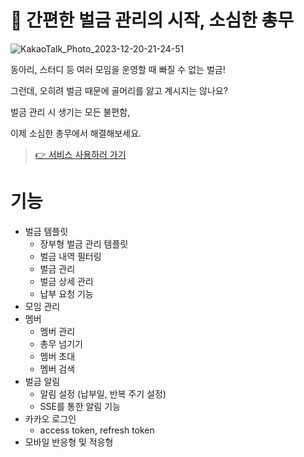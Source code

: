 # 📌 간편한 벌금 관리의 시작, 소심한 총무
![KakaoTalk_Photo_2023-12-20-21-24-51](https://github.com/so-sim/front/assets/95389265/ef01c999-2b41-4b9b-922d-220ce655db6c)


동아리, 스터디 등 여러 모임을 운영할 때 빠질 수 없는 벌금!

그런데, 오히려 벌금 때문에 골머리를 앓고 계시지는 않나요?

벌금 관리 시 생기는 모든 불편함,

이제 소심한 총무에서 해결해보세요.


> 
> [👉 서비스 사용하러 가기](https://sosim-manager.com)

# 기능
- 벌금 템플릿
  - 장부형 벌금 관리 템플릿
  - 벌금 내역 필터링
  - 벌금 관리
  - 벌금 상세 관리
  - 납부 요청 기능
- 모임 관리
- 멤버
  - 멤버 관리
  - 총무 넘기기
  - 멤버 초대
  - 멤버 검색
- 벌금 알림
  - 알림 설정 (납부일, 반복 주기 설정)
  - SSE를 통한 알림 기능
- 카카오 로그인
  - access token, refresh token
- 모바일 반응형 및 적응형
